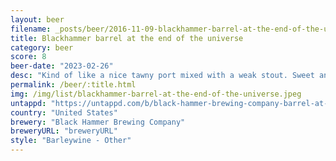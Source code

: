```yaml
---
layout: beer
filename: _posts/beer/2016-11-09-blackhammer-barrel-at-the-end-of-the-universe.md
title: Blackhammer barrel at the end of the universe
category: beer
score: 8
beer-date: "2023-02-26"
desc: "Kind of like a nice tawny port mixed with a weak stout. Sweet and delicious. Reminds me of Christmas"
permalink: /beer/:title.html
img: /img/list/blackhammer-barrel-at-the-end-of-the-universe.jpeg
untappd: "https://untappd.com/b/black-hammer-brewing-company-barrel-at-the-end-of-the-universe/4716904"
country: "United States"
brewery: "Black Hammer Brewing Company"
breweryURL: "breweryURL"
style: "Barleywine - Other"
---
```

